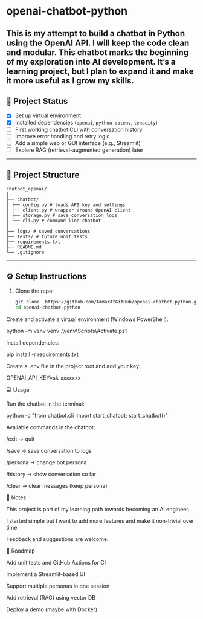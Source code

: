# openai-chatbot-python

This is my attempt to build a chatbot in Python using the OpenAI API. I will keep the code clean and modular. This chatbot marks the beginning of my exploration into AI development. It’s a learning project, but I plan to expand it and make it more useful as I grow my skills.
---

## 🚀 Project Status
- [x] Set up virtual environment  
- [x] Installed dependencies (`openai`, `python-dotenv`, `tenacity`)  
- [ ] First working chatbot CLI with conversation history  
- [ ] Improve error handling and retry logic  
- [ ] Add a simple web or GUI interface (e.g., Streamlit)  
- [ ] Explore RAG (retrieval-augmented generation) later  

---

## 📂 Project Structure
```
chatbot_openai/
│
├── chatbot/
│ ├── config.py # loads API key and settings
│ ├── client.py # wrapper around OpenAI client
│ ├── storage.py # save conversation logs
│ └── cli.py # command line chatbot
│
├── logs/ # saved conversations
├── tests/ # future unit tests
├── requirements.txt
├── README.md
└── .gitignore
```
---

## ⚙️ Setup Instructions
1. Clone the repo:
   ```bash
   git clone  https://github.com/AmmarAtGitHub/openai-chatbot-python.git
   cd openai-chatbot-python


Create and activate a virtual environment (Windows PowerShell):

python -m venv venv
.\venv\Scripts\Activate.ps1


Install dependencies:

pip install -r requirements.txt


Create a .env file in the project root and add your key:

OPENAI_API_KEY=sk-xxxxxxx

💻 Usage

Run the chatbot in the terminal:

python -c "from chatbot.cli import start_chatbot; start_chatbot()"


Available commands in the chatbot:

/exit → quit

/save → save conversation to logs

/persona <text> → change bot persona

/history → show conversation so far

/clear → clear messages (keep persona)

📝 Notes

This project is part of my learning path towards becoming an AI engineer.

I started simple but I want to add more features and make it non-trivial over time.

Feedback and suggestions are welcome.

📌 Roadmap

 Add unit tests and GitHub Actions for CI

 Implement a Streamlit-based UI

 Support multiple personas in one session

 Add retrieval (RAG) using vector DB

 Deploy a demo (maybe with Docker)
 
 
 
 